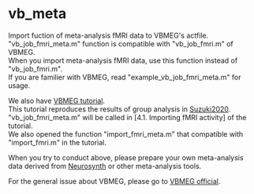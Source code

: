 # vb_meta

Import fuction of meta-analysis fMRI data to VBMEG's actfile.  
"vb_job_fmri_meta.m" function is compatible with "vb_job_fmri.m" of VBMEG.  
When you import meta-analysis fMRI data, use this function instead of "vb_job_fmri.m".  
If you are familier with VBMEG, read "example_vb_job_fmri_meta.m" for usage.  

We also have [VBMEG tutorial](https://vbmeg.atr.jp/docs/v2/static/vbmeg2_tutorial_neuromag.html).  
This tutorial reproduces the results of group analysis in [Suzuki2020](https://www.sciencedirect.com/science/article/pii/S1053811921003116?via%3Dihub).  
"vb_job_fmri_meta.m" will be called in [4.1. Importing fMRI activity] of the tutorial.  
We also opened the function "import_fmri_meta.m" that compatible with "import_fmri.m" in the tutorial.  

When you try to conduct above, please prepare your own meta-analysis data derived from [Neurosynth](https://neurosynth.org) or other meta-analysis tools.

For the general issue about VBMEG, please go to [VBMEG official](https://vbmeg.atr.jp).  
